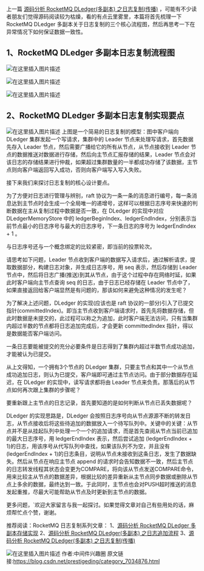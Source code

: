 上一篇 [源码分析 RocketMQ DLedger(多副本) 之日志复制(传播)](https://blog.csdn.net/prestigeding/article/details/100836389) ，可能有不少读者朋友们觉得源码阅读较为枯燥，看的有点云里雾里，本篇将首先梳理一下 RocketMQ DLedger 多副本关于日志复制的三个核心流程图，然后再思考一下在异常情况下如何保证数据一致性。

## 1、RocketMQ DLedger 多副本日志复制流程图

![在这里插入图片描述](https://gitee.com/hezhiyuan007/java-study/raw/master/images/rocketmqSC/b17bb593-6e6d-4941-8cb6-1c5ec6df89f7.png)

![在这里插入图片描述](https://gitee.com/hezhiyuan007/java-study/raw/master/images/rocketmqSC/14d89286-2f1e-4a52-93fe-7a322f95ce46.png)

![在这里插入图片描述](https://gitee.com/hezhiyuan007/java-study/raw/master/images/rocketmqSC/178da439-9a9b-4520-b30d-bf3ba8ad5dd8.png)

## 2、RocketMQ DLedger 多副本日志复制实现要点

![在这里插入图片描述](https://gitee.com/hezhiyuan007/java-study/raw/master/images/rocketmqSC/41a4f833-2551-465f-8f50-3a3c93327caa.png)
上图是一个简易的日志复制的模型：图中客户端向 DLedger 集群发起一个写请求，集群中的 Leader 节点来处理写请求，首先数据先存入 Leader 节点，然后需要广播给它的所有从节点，从节点接收到 Leader 节点的数据推送对数据进行存储，然后向主节点汇报存储的结果，Leader 节点会对该日志的存储结果进行仲裁，如果超过集群数量的一半都成功存储了该数据，主节点则向客户端返回写入成功，否则向客户端写入写入失败。

接下来我们来探讨日志复制的核心设计要点。

为了方便对日志进行管理与辨别，raft 协议为一条一条的消息进行编号，每一条消息达到主节点时会生成一个全局唯一的递增号，这样可以根据日志序号来快速的判断数据在主从复制过程中数据是否一致，在 DLedger 的实现中对应 DLedgerMemoryStore 中的 ledgerBeginIndex、ledgerEndIndex，分别表示当前节点最小的日志序号与最大的日志序号，下一条日志的序号为 ledgerEndIndex + 1 。

与日志序号还与一个概念绑定的比较紧密，即当前的投票轮次。

请思考如下问题，Leader 节点收到客户端的数据写入请求后，通过解析请求，提取数据部分，构建日志对象，并生成日志序号，用 seq 表示，然后存储到 Leader 节点中，然后将日志广播(推送)到其从节点，由于这个过程中存在网络时延，如果此时客户端向主节点查询 seq 的日志，由于日志已经存储在 Leader 节点中了，如果直接返回给客户端显然是有问题的，那该如何来避免这种情况的发生呢？

为了解决上述问题，DLedger 的实现(应该也是 raft 协议的一部分)引入了已提交指针(committedIndex)。即当主节点收到客户端请求时，首先先将数据存储，但此时数据是未提交的，此过程可以称之为追加，此时客户端无法访问，只有当集群内超过半数的节点都将日志追加完成后，才会更新 committedIndex 指针，得以是数据能否客户端访问。

一条日志要能被提交的充分必要条件是日志得到了集群内超过半数节点成功追加，才能被认为已提交。

从上文得知，一个拥有3个节点的 DLedger 集群，只要主节点和其中一个从节点成功追加日志，则认为已提交，客户端即可通过主节点访问。由于部分数据存在延迟，在 DLedger 的实现中，读写请求都将由 Leader 节点来负责。那落后的从节点如何再次跟上集群的步骤呢？

要重新跟上主节点的日志记录，首先要知道的是如何判断从节点已丢失数据呢？

DLedger 的实现思路是，DLedger 会按照日志序号向从节点源源不断的转发日志，从节点接收后将这些待追加的数据放入一个待写队列中。关键中的关键：从节点并不是从挂起队列中处理一个一个的追加请求，而是首先查阅从节点当前已追加的最大日志序号，用 ledgerEndIndex 表示，然后尝试追加 (ledgerEndIndex + 1)的日志，用该序号从代写队列中查找，如果该队列不为空，并且没有 (ledgerEndIndex + 1)的日志条目，说明从节点未接收到这条日志，发生了数据缺失。然后从节点在响应主节点 append 的请求时会告知数据不一致，然后主节点的日志转发线程其状态会变更为COMPARE，将向该从节点发送COMPARE命令，用来比较主从节点的数据差异，根据比较的差异重新从主节点同步数据或删除从节点上多余的数据，最终达到一致。于此同时，主节点也会对PUSH超时推送的消息发起重推，尽最大可能帮助从节点及时更新到主节点的数据。

更多问题，`欢迎大家留言与我一起探讨。如果觉得文章对自己有些用处的话，麻烦帮忙点个赞，谢谢。

推荐阅读：RocketMQ 日志复制系列文章：
1、[源码分析 RocketMQ DLedger 多副本存储实现](https://blog.csdn.net/prestigeding/article/details/100177780)
2、[源码分析 RocketMQ DLedger(多副本) 之日志追加流程](https://blog.csdn.net/prestigeding/article/details/100835869)
3、[源码分析 RocketMQ DLedger(多副本) 之日志复制(传播)](https://blog.csdn.net/prestigeding/article/details/100836389)

![在这里插入图片描述](https://gitee.com/hezhiyuan007/java-study/raw/master/images/rocketmqSC/51171480-dbf7-48db-bd81-1d0b57c04a79.png)
作者:中间件兴趣圈  原文链接:https://blog.csdn.net/prestigeding/category_7034876.html

